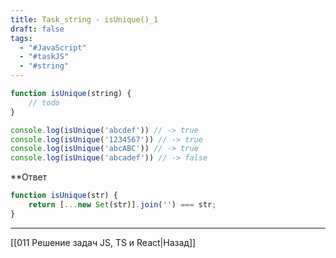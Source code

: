 ```yaml
---
title: Task_string - isUnique()_1
draft: false
tags:
  - "#JavaScript"
  - "#taskJS"
  - "#string"
---
```

```js
function isUnique(string) {
	// todo
}

console.log(isUnique('abcdef')) // -> true
console.log(isUnique('1234567')) // -> true
console.log(isUnique('abcABC')) // -> true
console.log(isUnique('abcadef')) // -> false
```

**Ответ

```js
function isUnique(str) {
    return [...new Set(str)].join('') === str;
}
```

___

[[011 Решение задач JS, TS и React|Назад]]